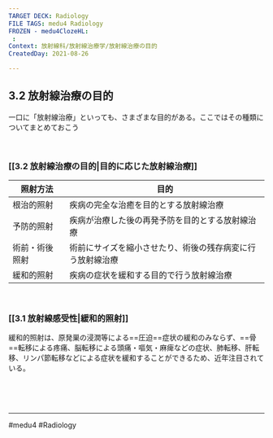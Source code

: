 ```yaml
---
TARGET DECK: Radiology
FILE TAGS: medu4 Radiology
FROZEN - medu4ClozeHL:
 : 
Context: 放射線科/放射線治療学/放射線治療の目的
CreatedDay: 2021-08-26

---
```


## 3.2 放射線治療の目的

一口に「放射線治療」といっても、さまざまな目的がある。ここではその種類についてまとめておこう
 
<br>

### [[3.2 放射線治療の目的|目的に応じた放射線治療]]
|照射方法|目的|
|---|---|
|根治的照射|疾病の完全な治癒を目的とする放射線治療|
|予防的照射|疾病が治療した後の再発予防を目的とする放射線治療|
|術前・術後照射|術前にサイズを縮小させたり、術後の残存病変に行う放射線治療|
|緩和的照射|疾病の症状を緩和する目的で行う放射線治療|

<br>

### [[3.1 放射線感受性|緩和的照射]]
緩和的照射は、原発巣の浸潤等による==圧迫==症状の緩和のみならず、==骨==転移による疼痛、脳転移による頭痛・嘔気・麻痺などの症状、肺転移、肝転移、リンパ節転移などによる症状を緩和することができるため、近年注目されている。
<!--ID: 1630741039480-->





<br><br><br>

---
#medu4 #Radiology  

